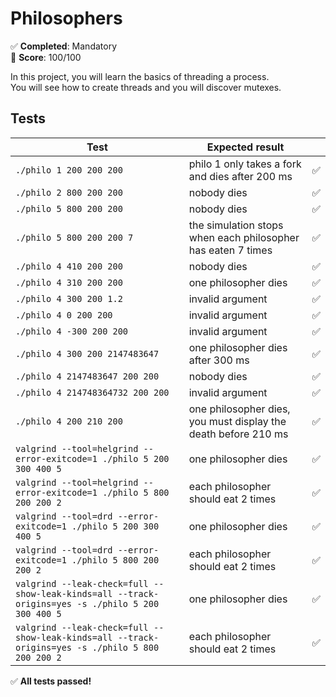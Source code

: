 # Philosophers

✅ **Completed**: Mandatory  
🏅 **Score**: 100/100

In this project, you will learn the basics of threading a process.  
You will see how to create threads and you will discover mutexes.

## Tests

| Test                                    | Expected result                                                        |   |
|-----------------------------------------|------------------------------------------------------------------------|:-:|
| `./philo 1 200 200 200`                 | philo 1 only takes a fork and dies after 200 ms                         | ✅ |
| `./philo 2 800 200 200`                 | nobody dies                                                            | ✅ |
| `./philo 5 800 200 200`                 | nobody dies                                                            | ✅ |
| `./philo 5 800 200 200 7`               | the simulation stops when each philosopher has eaten 7 times            | ✅ |
| `./philo 4 410 200 200`                 | nobody dies                                                            | ✅ |
| `./philo 4 310 200 200`                 | one philosopher dies                                                   | ✅ |
| `./philo 4 300 200 1.2`                 | invalid argument                                                       | ✅ |
| `./philo 4 0 200 200`                   | invalid argument                                                       | ✅ |
| `./philo 4 -300 200 200`                | invalid argument                                                       | ✅ |
| `./philo 4 300 200 2147483647`          | one philosopher dies after 300 ms                                       | ✅ |
| `./philo 4 2147483647 200 200`          | nobody dies                                                            | ✅ |
| `./philo 4 214748364732 200 200`        | invalid argument                                                       | ✅ |
| `./philo 4 200 210 200`                 | one philosopher dies, you must display the death before 210 ms         | ✅ |
| `valgrind --tool=helgrind --error-exitcode=1 ./philo 5 200 300 400 5` | one philosopher dies                                                   | ✅ |
| `valgrind --tool=helgrind --error-exitcode=1 ./philo 5 800 200 200 2` | each philosopher should eat 2 times                                    | ✅ |
| `valgrind --tool=drd --error-exitcode=1 ./philo 5 200 300 400 5`      | one philosopher dies                                                   | ✅ |
| `valgrind --tool=drd --error-exitcode=1 ./philo 5 800 200 200 2`      | each philosopher should eat 2 times                                    | ✅ |
| `valgrind --leak-check=full --show-leak-kinds=all --track-origins=yes -s ./philo 5 200 300 400 5` | one philosopher dies                                                   | ✅ |
| `valgrind --leak-check=full --show-leak-kinds=all --track-origins=yes -s ./philo 5 800 200 200 2` | each philosopher should eat 2 times                                    | ✅ |

✅ **All tests passed!**
